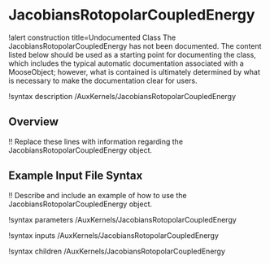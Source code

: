 # JacobiansRotopolarCoupledEnergy

!alert construction title=Undocumented Class
The JacobiansRotopolarCoupledEnergy has not been documented. The content listed below should be used as a starting point for
documenting the class, which includes the typical automatic documentation associated with a
MooseObject; however, what is contained is ultimately determined by what is necessary to make the
documentation clear for users.

!syntax description /AuxKernels/JacobiansRotopolarCoupledEnergy

## Overview

!! Replace these lines with information regarding the JacobiansRotopolarCoupledEnergy object.

## Example Input File Syntax

!! Describe and include an example of how to use the JacobiansRotopolarCoupledEnergy object.

!syntax parameters /AuxKernels/JacobiansRotopolarCoupledEnergy

!syntax inputs /AuxKernels/JacobiansRotopolarCoupledEnergy

!syntax children /AuxKernels/JacobiansRotopolarCoupledEnergy
